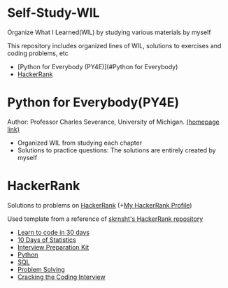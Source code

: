 # Self-Study-WIL
Organize What I Learned(WIL) by studying various materials by myself

This repository includes organized lines of WIL, solutions to exercises and coding problems, etc

* [Python for Everybody (PY4E)](#Python for Everybody)
* [HackerRank](#HackerRank)

# Python for Everybody(PY4E)

Author: Professor Charles Severance, University of Michigan. [(homepage link)](https://www.py4e.com/)

* Organized WIL from studying each chapter
* Solutions to practice questions: The solutions are entirely created by myself

# HackerRank

Solutions to problems on [HackerRank](https://www.hackerrank.com) (+[My HackerRank Profile](https://www.hackerrank.com/will_data))

Used template from a reference of [skrnsht's HackerRank repository](https://github.com/sknsht/HackerRank)

* [Learn to code in 30 days](HackerRank)
* [10 Days of Statistics](HackerRank)
* [Interview Preparation Kit](HackerRank)
* [Python](HackerRank)
* [SQL](HackerRank)
* [Problem Solving](HackerRank)
* [Cracking the Coding Interview](HackerRank)



